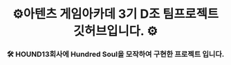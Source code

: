 <div align="center">

# ⚙️아텐츠 게임아카데 3기 D조 팀프로젝트 깃허브입니다. ⚙️


### 🛠️ HOUND13회사에 Hundred Soul을 모작하여 구현한 프로젝트 입니다. 

</div>
